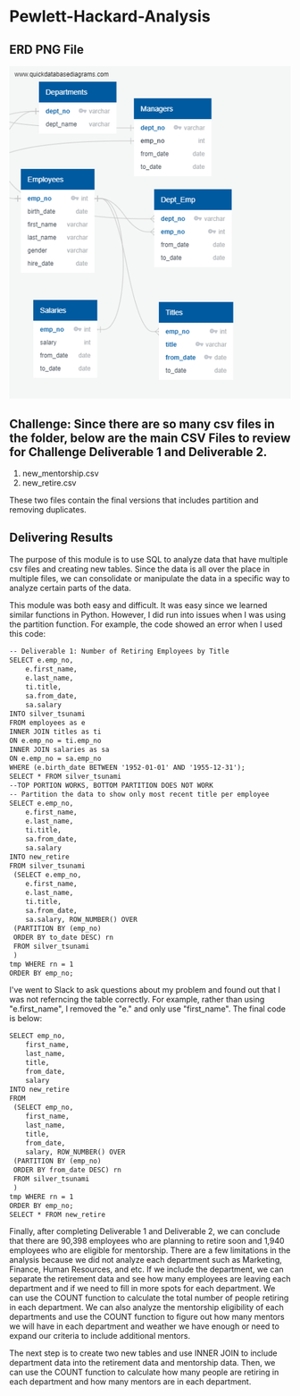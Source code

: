 # Pewlett-Hackard-Analysis

## ERD PNG File
![ERD Image Mapping Out Database](EmployeeDB.png)

## Challenge: Since there are so many csv files in the folder, below are the main CSV Files to review for Challenge Deliverable 1 and Deliverable 2.
1) new_mentorship.csv
2) new_retire.csv

These two files contain the final versions that includes partition and removing duplicates.

## Delivering Results
The purpose of this module is to use SQL to analyze data that have multiple csv files and creating new tables. Since the data is all over the place in multiple files, we can consolidate or manipulate the data in a specific way to analyze certain parts of the data.

This module was both easy and difficult. It was easy since we learned similar functions in Python. However, I did run into issues when I was using the partition function. For example, the code showed an error when I used this code:

```
-- Deliverable 1: Number of Retiring Employees by Title
SELECT e.emp_no,
	e.first_name,
	e.last_name,
	ti.title,
	sa.from_date,
	sa.salary
INTO silver_tsunami
FROM employees as e
INNER JOIN titles as ti
ON e.emp_no = ti.emp_no
INNER JOIN salaries as sa
ON e.emp_no = sa.emp_no
WHERE (e.birth_date BETWEEN '1952-01-01' AND '1955-12-31');
SELECT * FROM silver_tsunami
--TOP PORTION WORKS, BOTTOM PARTITION DOES NOT WORK
-- Partition the data to show only most recent title per employee
SELECT e.emp_no,
	e.first_name,
	e.last_name,
	ti.title,
	sa.from_date,
	sa.salary
INTO new_retire
FROM silver_tsunami
 (SELECT e.emp_no,
	e.first_name,
	e.last_name,
	ti.title,
	sa.from_date,
	sa.salary, ROW_NUMBER() OVER
 (PARTITION BY (emp_no)
 ORDER BY to_date DESC) rn
 FROM silver_tsunami
 ) 
tmp WHERE rn = 1
ORDER BY emp_no;
```
I've went to Slack to ask questions about my problem and found out that I was not referncing the table correctly. For example, rather than using "e.first_name", I removed the "e." and only use "first_name". The final code is below:

```
SELECT emp_no,
	first_name,
	last_name,
	title,
	from_date,
	salary
INTO new_retire
FROM
 (SELECT emp_no,
	first_name,
	last_name,
	title,
	from_date,
	salary, ROW_NUMBER() OVER
 (PARTITION BY (emp_no)
 ORDER BY from_date DESC) rn
 FROM silver_tsunami
 ) 
tmp WHERE rn = 1
ORDER BY emp_no;
SELECT * FROM new_retire
```

Finally, after completing Deliverable 1 and Deliverable 2, we can conclude that there are 90,398 employees who are planning to retire soon and 1,940 employees who are eligible for mentorship. There are a few limitations in the analysis because we did not analyze each department such as Marketing, Finance, Human Resources, and etc. If we include the department, we can separate the retirement data and see how many employees are leaving each department and if we need to fill in more spots for each department. We can use the COUNT function to calculate the total number of people retiring in each department. We can also analyze the mentorship eligibility of each departments and use the COUNT function to figure out how many mentors we will have in each department and weather we have enough or need to expand our criteria to include additional mentors.

The next step is to create two new tables and use INNER JOIN to include department data into the retirement data and mentorship data. Then, we can use the COUNT function to calculate how many people are retiring in each department and how many mentors are in each department.
